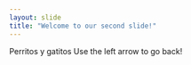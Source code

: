 ```yaml
---
layout: slide
title: "Welcome to our second slide!"
---
```

Perritos y gatitos
Use the left arrow to go back!
